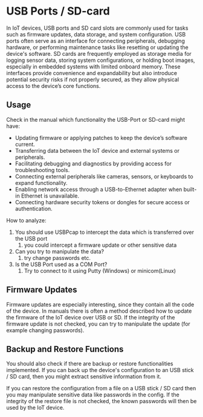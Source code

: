 # USB Ports / SD-card

In IoT devices, USB ports and SD card slots are commonly used for tasks such as firmware updates, data storage, and system configuration. USB ports often serve as an interface for connecting peripherals, debugging hardware, or performing maintenance tasks like resetting or updating the device's software. SD cards are frequently employed as storage media for logging sensor data, storing system configurations, or holding boot images, especially in embedded systems with limited onboard memory. These interfaces provide convenience and expandability but also introduce potential security risks if not properly secured, as they allow physical access to the device’s core functions.

## Usage

Check in the manual which functionality the USB-Port or SD-card might have:

* Updating firmware or applying patches to keep the device’s software current.
* Transferring data between the IoT device and external systems or peripherals.
* Facilitating debugging and diagnostics by providing access for troubleshooting tools.
* Connecting external peripherals like cameras, sensors, or keyboards to expand functionality.
* Enabling network access through a USB-to-Ethernet adapter when built-in Ethernet is unavailable.
* Connecting hardware security tokens or dongles for secure access or authentication.

How to analyze:

1. You should use USBPcap to intercept the data which is transferred over the USB port
   1. you could intercept a firmware update or other sensitive data
2. Can you try to manipulate the data?
   1. try change passwords etc.
3. Is the USB Port used as a COM Port?&#x20;
   1. Try to connect to it using Putty (Windows) or minicom(Linux)

## Firmware Updates

Firmware updates are especially interesting, since they contain all the code of the device. In manuals there is often a method described how to update the firmware of the IoT device over USB or SD. If the integrity of the firmware update is not checked, you can try to manipulate the update (for example changing passwords).

## Backup and Restore Functions

You should also check if there are backup or restore functionalities implemented. If you can back up the device's configuration to an USB stick / SD card, then you might extract sensitive information from it.

If you can restore the configuration from a file on a USB stick / SD card then you may manipulate sensitive data like passwords in the config. If the integrity of the restore file is not checked, the known passwords will then be used by the IoT device.



